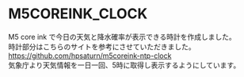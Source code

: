 # M5COREINK_CLOCK
M5 core ink で今日の天気と降水確率が表示できる時計を作成しました。  
時計部分はこちらのサイトを参考にさせていただきました。  
https://github.com/hpsaturn/m5coreink-ntp-clock  
気象庁より天気情報を一日一回、5時に取得し表示するようにしています。  
